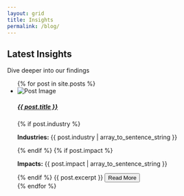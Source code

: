 ```yaml
---
layout: grid
title: Insights
permalink: /blog/
---
```


<h2>Latest Insights</h2>
<p class="intro-text">Dive deeper into our findings</p>

<ul class="listing-grid">
    {% for post in site.posts %}
    <li data-post-url="{{ post.url }}">
        <img class="image-thumbnail" src="{{ post.image }}" alt="Post Image" />
        <a href="{{ post.url }}"><h5>{{ post.title }}</h5></a>
        <span class="meta-block">
        {% if post.industry %}
        <p class="post-meta"><b>Industries:</b> {{ post.industry | array_to_sentence_string }}</p>
        {% endif %}
        {% if post.impact %}
        <p class="post-meta"><b>Impacts:</b> {{ post.impact | array_to_sentence_string }}</p>
        {% endif %}
        </span>
        {{ post.excerpt }}
        <a href="{{ post.url }}" class="panel-cta-link"><button class="btn-tertiary">Read More</button></a>
    </li>
    {% endfor %}
</ul>